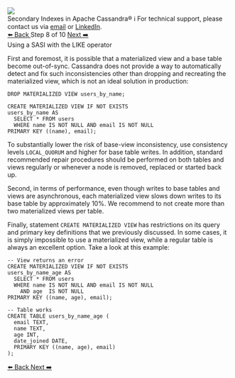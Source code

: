 <!-- TOP -->
<div class="top">
  <img src="https://datastax-academy.github.io/katapod-shared-assets/images/ds-academy-logo.svg" />
  <div class="scenario-title-section">
    <span class="scenario-title">Secondary Indexes in Apache Cassandra®</span>
    <span class="scenario-subtitle">ℹ️ For technical support, please contact us via <a href="mailto:aleksandr.volochnev@datastax.com">email</a> or <a href="https://dtsx.io/aleks">LinkedIn</a>.</span> 
  </div>
</div>

<!-- NAVIGATION -->
<div id="navigation-top" class="navigation-top">
 <a href='command:katapod.loadPage?[{"step":"step7"}]'
   class="btn btn-dark navigation-top-left">⬅️ Back
 </a>
<span class="step-count"> Step 8 of 10</span>
 <a href='command:katapod.loadPage?[{"step":"step9"}]'
    class="btn btn-dark navigation-top-right">Next ➡️
  </a>
</div>

<!-- CONTENT -->

<div class="step-title">Using a SASI with the LIKE operator</div>

First and foremost, it is possible that a materialized view and a base table 
become out-of-sync. Cassandra does not provide a way to automatically detect and fix such inconsistencies 
other than dropping and recreating the materialized view, which is not an ideal solution in production: 

```
DROP MATERIALIZED VIEW users_by_name;

CREATE MATERIALIZED VIEW IF NOT EXISTS 
users_by_name AS 
  SELECT * FROM users
  WHERE name IS NOT NULL AND email IS NOT NULL
PRIMARY KEY ((name), email);
```

To substantially lower the risk of base-view inconsistency, use consistency levels `LOCAL_QUORUM` and higher for 
base table writes. In addition, standard recommended repair procedures should be performed on both tables and views regularly or 
whenever a node is removed, replaced or started back up. 

Second, in terms of performance, even though writes to base tables and views are asynchronous, 
each materialized view slows down writes to its base table by approximately 10%. We recommend to not create more than two materialized views per table. 

Finally, statement `CREATE MATERIALIZED VIEW` has restrictions on its query and primary key definitions that we previously discussed. In some cases, 
it is simply impossible to use a materialized view, while a regular table is always an excellent option. Take a look at this example:


```
-- View returns an error
CREATE MATERIALIZED VIEW IF NOT EXISTS 
users_by_name_age AS 
  SELECT * FROM users
  WHERE name IS NOT NULL AND email IS NOT NULL
    AND age  IS NOT NULL
PRIMARY KEY ((name, age), email);

-- Table works
CREATE TABLE users_by_name_age (
  email TEXT,
  name TEXT,
  age INT,
  date_joined DATE,
  PRIMARY KEY ((name, age), email)
);
```

<!-- NAVIGATION -->
<div id="navigation-bottom" class="navigation-bottom">
 <a href='command:katapod.loadPage?[{"step":"step7"}]'
   class="btn btn-dark navigation-bottom-left">⬅️ Back
 </a>
 <a href='command:katapod.loadPage?[{"step":"step9"}]'
    class="btn btn-dark navigation-bottom-right">Next ➡️
  </a>
</div>

